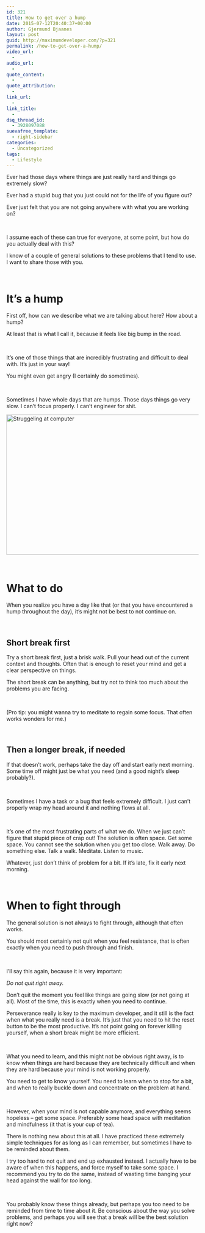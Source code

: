 ```yaml
---
id: 321
title: How to get over a hump
date: 2015-07-12T20:40:37+00:00
author: Gjermund Bjaanes
layout: post
guid: http://maximumdeveloper.com/?p=321
permalink: /how-to-get-over-a-hump/
video_url:
  - 
audio_url:
  - 
quote_content:
  - 
quote_attribution:
  - 
link_url:
  - 
link_title:
  - 
dsq_thread_id:
  - 3928097088
suevafree_template:
  - right-sidebar
categories:
  - Uncategorized
tags:
  - Lifestyle
---
```

Ever had those days where things are just really hard and things go extremely slow?

Ever had a stupid bug that you just could not for the life of you figure out?

Ever just felt that you are not going anywhere with what you are working on?

&nbsp;

I assume each of these can true for everyone, at some point, but how do you actually deal with this?

I know of a couple of general solutions to these problems that I tend to use. I want to share those with you.

&nbsp;

# It’s a hump

First off, how can we describe what we are talking about here? How about a hump?

At least that is what I call it, because it feels like big bump in the road.

&nbsp;

It’s one of those things that are incredibly frustrating and difficult to deal with. It&#8217;s just in your way!

You might even get angry (I certainly do sometimes).

&nbsp;

Sometimes I have whole days that are humps. Those days things go very slow. I can’t focus properly. I can’t engineer for shit.

<img class="alignnone wp-image-322" src="http://maximumdeveloper.com/wp-content/uploads/2015/07/Depositphotos_4424303_m-2015.jpg" alt="Struggeling at computer" width="550" height="367" srcset="http://gjermundbjaanes.com/wp-content/uploads/2015/07/Depositphotos_4424303_m-2015.jpg 1000w, http://gjermundbjaanes.com/wp-content/uploads/2015/07/Depositphotos_4424303_m-2015-300x200.jpg 300w, http://gjermundbjaanes.com/wp-content/uploads/2015/07/Depositphotos_4424303_m-2015-945x630.jpg 945w, http://gjermundbjaanes.com/wp-content/uploads/2015/07/Depositphotos_4424303_m-2015-600x400.jpg 600w" sizes="(max-width: 550px) 100vw, 550px" />

&nbsp;

# What to do

When you realize you have a day like that (or that you have encountered a hump throughout the day), it’s might not be best to not continue on.

&nbsp;

## Short break first

Try a short break first, just a brisk walk. Pull your head out of the current context and thoughts. Often that is enough to reset your mind and get a clear perspective on things.

The short break can be anything, but try not to think too much about the problems you are facing.

&nbsp;

(Pro tip: you might wanna try to meditate to regain some focus. That often works wonders for me.)

&nbsp;

## Then a longer break, if needed

If that doesn’t work, perhaps take the day off and start early next morning. Some time off might just be what you need (and a good night’s sleep probably?).

&nbsp;

Sometimes I have a task or a bug that feels extremely difficult. I just can’t properly wrap my head around it and nothing flows at all.

&nbsp;

It’s one of the most frustrating parts of what we do. When we just can’t figure that stupid piece of crap out! The solution is often space. Get some space. You cannot see the solution when you get too close. Walk away. Do something else. Talk a walk. Meditate. Listen to music.

Whatever, just don’t think of problem for a bit. If it’s late, fix it early next morning.

&nbsp;

# When to fight through

The general solution is not always to fight through, although that often works.

You should most certainly not quit when you feel resistance, that is often exactly when you need to push through and finish.

&nbsp;

I’ll say this again, because it is very important:

_Do not quit right away._

Don’t quit the moment you feel like things are going slow (or not going at all). Most of the time, this is exactly when you need to continue.

Perseverance really is key to the maximum developer, and it still is the fact when what you really need is a break. It&#8217;s just that you need to hit the reset button to be the most productive. It&#8217;s not point going on forever killing yourself, when a short break might be more efficient.

&nbsp;

What you need to learn, and this might not be obvious right away, is to know when things are hard because they are technically difficult and when they are hard because your mind is not working properly.

You need to get to know yourself. You need to learn when to stop for a bit, and when to really buckle down and concentrate on the problem at hand.

&nbsp;

However, when your mind is not capable anymore, and everything seems hopeless &#8211; get some space. Preferably some head space with meditation and mindfulness (it that is your cup of tea).

There is nothing new about this at all. I have practiced these extremely simple techniques for as long as I can remember, but sometimes I have to be reminded about them.

I try too hard to not quit and end up exhausted instead. I actually have to be aware of when this happens, and force myself to take some space. I recommend you try to do the same, instead of wasting time banging your head against the wall for _too_ long.

&nbsp;

You probably know these things already, but perhaps you too need to be reminded from time to time about it. Be conscious about the way you solve problems, and perhaps you will see that a break will be the best solution right now?

<div class="addtoany_share_save_container addtoany_content_bottom">
  <div class="a2a_kit a2a_kit_size_32 addtoany_list a2a_target" id="wpa2a_36">
    <a class="a2a_button_facebook" href="http://www.addtoany.com/add_to/facebook?linkurl=http%3A%2F%2Fgjermundbjaanes.com%2Fhow-to-get-over-a-hump%2F&linkname=How%20to%20get%20over%20a%20hump" title="Facebook" rel="nofollow" target="_blank"></a><a class="a2a_button_twitter" href="http://www.addtoany.com/add_to/twitter?linkurl=http%3A%2F%2Fgjermundbjaanes.com%2Fhow-to-get-over-a-hump%2F&linkname=How%20to%20get%20over%20a%20hump" title="Twitter" rel="nofollow" target="_blank"></a><a class="a2a_button_google_plus" href="http://www.addtoany.com/add_to/google_plus?linkurl=http%3A%2F%2Fgjermundbjaanes.com%2Fhow-to-get-over-a-hump%2F&linkname=How%20to%20get%20over%20a%20hump" title="Google+" rel="nofollow" target="_blank"></a><a class="a2a_dd addtoany_share_save" href="https://www.addtoany.com/share"></a>
  </div>
</div>
